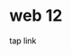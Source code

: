 <h1>web 12</h1>
<a href="https://raffneptune-web12.vercel.app" style="color: black; text-decoration: none;">tap link</a>
